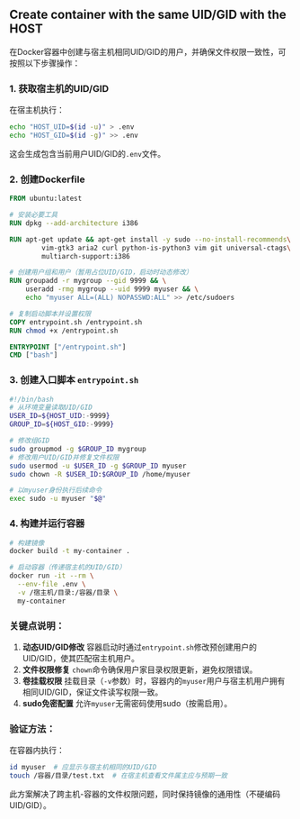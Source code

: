 

## Create container with the same UID/GID with the HOST



在Docker容器中创建与宿主机相同UID/GID的用户，并确保文件权限一致性，可按照以下步骤操作：

### 1. **获取宿主机的UID/GID**

在宿主机执行：

```bash
echo "HOST_UID=$(id -u)" > .env
echo "HOST_GID=$(id -g)" >> .env
```

这会生成包含当前用户UID/GID的`.env`文件。

### 2. **创建Dockerfile**

```dockerfile
FROM ubuntu:latest

# 安装必要工具
RUN dpkg --add-architecture i386

RUN apt-get update && apt-get install -y sudo --no-install-recommends\
		vim-gtk3 aria2 curl python-is-python3 vim git universal-ctags\
        multiarch-support:i386

# 创建用户组和用户（暂用占位UID/GID，启动时动态修改）
RUN groupadd -r mygroup --gid 9999 && \
    useradd -rmg mygroup --uid 9999 myuser && \
    echo "myuser ALL=(ALL) NOPASSWD:ALL" >> /etc/sudoers

# 复制启动脚本并设置权限
COPY entrypoint.sh /entrypoint.sh
RUN chmod +x /entrypoint.sh

ENTRYPOINT ["/entrypoint.sh"]
CMD ["bash"]
```

### 3. **创建入口脚本 `entrypoint.sh`**

```bash
#!/bin/bash
# 从环境变量读取UID/GID
USER_ID=${HOST_UID:-9999}
GROUP_ID=${HOST_GID:-9999}

# 修改组GID
sudo groupmod -g $GROUP_ID mygroup
# 修改用户UID/GID并修复文件权限
sudo usermod -u $USER_ID -g $GROUP_ID myuser
sudo chown -R $USER_ID:$GROUP_ID /home/myuser

# 以myuser身份执行后续命令
exec sudo -u myuser "$@"
```

### 4. **构建并运行容器**

```bash
# 构建镜像
docker build -t my-container .

# 启动容器（传递宿主机的UID/GID）
docker run -it --rm \
  --env-file .env \
  -v /宿主机/目录:/容器/目录 \
  my-container
```

### 关键点说明：

1. **动态UID/GID修改**
   容器启动时通过`entrypoint.sh`修改预创建用户的UID/GID，使其匹配宿主机用户。
2. **文件权限修复**
   `chown`命令确保用户家目录权限更新，避免权限错误。
3. **卷挂载权限**
   挂载目录（`-v`参数）时，容器内的`myuser`用户与宿主机用户拥有相同UID/GID，保证文件读写权限一致。
4. **sudo免密配置**
   允许`myuser`无需密码使用sudo（按需启用）。

### 验证方法：

在容器内执行：

```bash
id myuser  # 应显示与宿主机相同的UID/GID
touch /容器/目录/test.txt  # 在宿主机查看文件属主应与预期一致
```

此方案解决了跨主机-容器的文件权限问题，同时保持镜像的通用性（不硬编码UID/GID）。